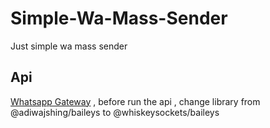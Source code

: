 # Simple-Wa-Mass-Sender
Just simple wa mass sender

## Api
[Whatsapp Gateway](https://github.com/fawwaz37/whatsapp-gateway) , before run the api , change library from @adiwajshing/baileys to @whiskeysockets/baileys
